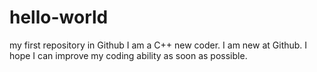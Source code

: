 # hello-world
my first repository in Github 
I am a C++ new coder. I am new at Github. I hope I can improve my coding ability as soon as possible.
